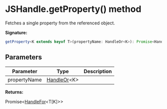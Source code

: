 # JSHandle.getProperty() method

Fetches a single property from the referenced object.

**Signature:**

```typescript
getProperty<K extends keyof T>(propertyName: HandleOr<K>): Promise<HandleFor<T[K]>>;
```

## Parameters

| Parameter    | Type                                         | Description |
| ------------ | -------------------------------------------- | ----------- |
| propertyName | [HandleOr](./puppeteer.handleor.md)&lt;K&gt; |             |

**Returns:**

Promise&lt;[HandleFor](./puppeteer.handlefor.md)&lt;T\[K\]&gt;&gt;
